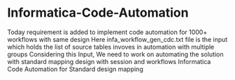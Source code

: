 # Informatica-Code-Automation

Today requirement is added to implement code automation for 1000+ workflows with same design
Here infa_workflow_gen_cdc.txt file is the input which holds the list of source tables invoves in automation with multiple groups
Considering this Input, We need to work on automating the solution with standard mapping design with session and workflows
Informatica Code  Automation for Standard design mapping
